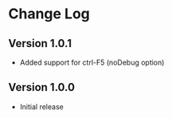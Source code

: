 # Change Log

## Version 1.0.1

- Added support for ctrl-F5 (noDebug option)

## Version 1.0.0

- Initial release
